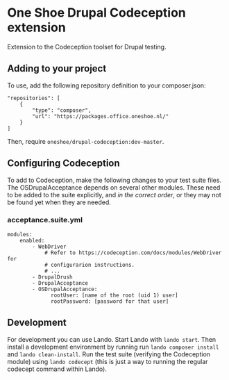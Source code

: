 # One Shoe Drupal Codeception extension
Extension to the Codeception toolset for Drupal testing.

## Adding to your project
To use, add the following repository definition to your composer.json:

    "repositories": [
        {
            "type": "composer",
            "url": "https://packages.office.oneshoe.nl/"
        }
    ]

Then, require `oneshoe/drupal-codeception:dev-master`.

## Configuring Codeception
To add to Codeception, make the following changes to your test suite files. The
OSDrupalAcceptance depends on several other modules. These need to be added to
the suite explicitly, and *in the correct order*, or they may not be found yet 
when they are needed.

### acceptance.suite.yml
    modules:
        enabled:
            - WebDriver
                # Refer to https://codeception.com/docs/modules/WebDriver for
                # configurarion instructions.
                # ...
            - DrupalDrush
            - DrupalAcceptance
            - OSDrupalAcceptance:
                  rootUser: [name of the root (uid 1) user]
                  rootPassword: [password for that user]

## Development
For development you can use Lando. Start Lando with `lando start`. Then 
install a development environment by running run `lando composer install` and
`lando clean-install`. Run the test suite (verifying the Codeception module)
using `lando codecept` (this is just a way to running the regular codecept 
command within Lando).
